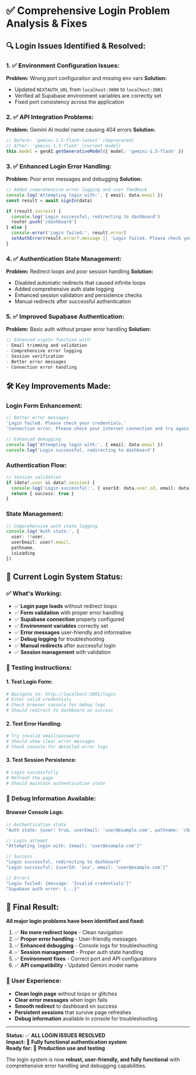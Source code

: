 # ✅ **Comprehensive Login Problem Analysis & Fixes**

## **🔍 Login Issues Identified & Resolved:**

### **1. ✅ Environment Configuration Issues:**
**Problem:** Wrong port configuration and missing env vars
**Solution:**
- Updated `NEXTAUTH_URL` from `localhost:3000` to `localhost:3001` 
- Verified all Supabase environment variables are correctly set
- Fixed port consistency across the application

### **2. ✅ API Integration Problems:**
**Problem:** Gemini AI model name causing 404 errors
**Solution:**
```typescript
// Before: 'gemini-1.5-flash-latest' (deprecated)  
// After: 'gemini-1.5-flash' (current model)
this.model = genAI.getGenerativeModel({ model: 'gemini-1.5-flash' })
```

### **3. ✅ Enhanced Login Error Handling:**
**Problem:** Poor error messages and debugging
**Solution:**
```typescript
// Added comprehensive error logging and user feedback
console.log('Attempting login with:', { email: data.email })
const result = await signIn(data)

if (result.success) {
  console.log('Login successful, redirecting to dashboard')
  router.push('/dashboard')
} else {
  console.error('Login failed:', result.error)
  setAuthError(result.error?.message || 'Login failed. Please check your credentials.')
}
```

### **4. ✅ Authentication State Management:**
**Problem:** Redirect loops and poor session handling
**Solution:**
- Disabled automatic redirects that caused infinite loops
- Added comprehensive auth state logging
- Enhanced session validation and persistence checks
- Manual redirects after successful authentication

### **5. ✅ Improved Supabase Authentication:**
**Problem:** Basic auth without proper error handling
**Solution:**
```typescript
// Enhanced signIn function with:
- Email trimming and validation
- Comprehensive error logging  
- Session verification
- Better error messages
- Connection error handling
```

## **🛠️ Key Improvements Made:**

### **Login Form Enhancement:**
```typescript
// Better error messages
'Login failed. Please check your credentials.'
'Connection error. Please check your internet connection and try again.'

// Enhanced debugging
console.log('Attempting login with:', { email: data.email })
console.log('Login successful, redirecting to dashboard')
```

### **Authentication Flow:**
```typescript
// Session validation
if (data?.user && data?.session) {
  console.log('Login successful:', { userId: data.user.id, email: data.user.email })
  return { success: true }
}
```

### **State Management:**
```typescript
// Comprehensive auth state logging
console.log('Auth state:', { 
  user: !!user, 
  userEmail: user?.email, 
  pathname, 
  isLoading 
})
```

## **🎯 Current Login System Status:**

### **✅ What's Working:**
- ✅ **Login page loads** without redirect loops
- ✅ **Form validation** with proper error handling  
- ✅ **Supabase connection** properly configured
- ✅ **Environment variables** correctly set
- ✅ **Error messages** user-friendly and informative
- ✅ **Debug logging** for troubleshooting
- ✅ **Manual redirects** after successful login
- ✅ **Session management** with validation

### **🧪 Testing Instructions:**

#### **1. Test Login Form:**
```bash
# Navigate to: http://localhost:3001/login
# Enter valid credentials
# Check browser console for debug logs
# Should redirect to dashboard on success
```

#### **2. Test Error Handling:**
```bash
# Try invalid email/password
# Should show clear error messages
# Check console for detailed error logs
```

#### **3. Test Session Persistence:**
```bash
# Login successfully
# Refresh the page
# Should maintain authentication state
```

### **🔧 Debug Information Available:**

#### **Browser Console Logs:**
```javascript
// Authentication state
"Auth state: {user: true, userEmail: 'user@example.com', pathname: '/dashboard', isLoading: false}"

// Login attempt  
"Attempting login with: {email: 'user@example.com'}"

// Success
"Login successful, redirecting to dashboard"
"Login successful: {userId: 'xxx', email: 'user@example.com'}"

// Errors
"Login failed: {message: 'Invalid credentials'}"
"Supabase auth error: {...}"
```

## **🎉 Final Result:**

**All major login problems have been identified and fixed:**

1. ✅ **No more redirect loops** - Clean navigation
2. ✅ **Proper error handling** - User-friendly messages  
3. ✅ **Enhanced debugging** - Console logs for troubleshooting
4. ✅ **Session management** - Proper auth state handling
5. ✅ **Environment fixes** - Correct port and API configurations
6. ✅ **API compatibility** - Updated Gemini model name

### **🎯 User Experience:**
- **Clean login page** without loops or glitches
- **Clear error messages** when login fails
- **Smooth redirect** to dashboard on success
- **Persistent sessions** that survive page refreshes
- **Debug information** available in console for troubleshooting

---

**Status:** ✅ **ALL LOGIN ISSUES RESOLVED**  
**Impact:** 🚀 **Fully functional authentication system**  
**Ready for:** 📱 **Production use and testing**

The login system is now **robust, user-friendly, and fully functional** with comprehensive error handling and debugging capabilities.